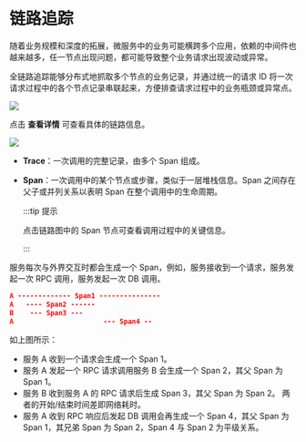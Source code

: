 # 链路追踪

随着业务规模和深度的拓展，微服务中的业务可能横跨多个应用，依赖的中间件也越来越多，任一节点出现问题，都可能导致整个业务请求出现波动或异常。

全链路追踪能够分布式地抓取多个节点的业务记录，并通过统一的请求 ID 将一次请求过程中的各个节点记录串联起来，方便排查请求过程中的业务瓶颈或异常点。

![](https://terminus-paas.oss-cn-hangzhou.aliyuncs.com/paas-doc/2021/08/18/9d4a6a36-a076-4fb5-ba0b-7b5caa4bcb54.png)

点击 **查看详情** 可查看具体的链路信息。

![](https://terminus-paas.oss-cn-hangzhou.aliyuncs.com/paas-doc/2021/08/18/d3277e55-a36d-4369-8133-a282be4cb9d9.png)

* **Trace**：一次调用的完整记录，由多个 Span 组成。
* **Span**：一次调用中的某个节点或步骤，类似于一层堆栈信息。Span 之间存在父子或并列关系以表明 Span 在整个调用中的生命周期。

  :::tip 提示

  点击链路图中的 Span 节点可查看调用过程中的关键信息。

  :::

服务每次与外界交互时都会生成一个 Span，例如，服务接收到一个请求，服务发起一次 RPC 调用，服务发起一次 DB 调用。

```json
A ------------- Span1 ---------------
A   ---- Span2 ------
B    --- Span3 ---
A                      --- Span4 --
```

如上图所示：

* 服务 A 收到一个请求会生成一个 Span 1。
* 服务 A 发起一个 RPC 请求调用服务 B 会生成一个 Span 2，其父 Span 为 Span 1。
* 服务 B 收到服务 A 的 RPC 请求后生成 Span 3，其父 Span 为 Span 2。 两者的开始/结束时间差即网络耗时。
* 服务 A 收到 RPC 响应后发起 DB 调用会再生成一个 Span 4，其父 Span 为 Span 1，其兄弟 Span 为 Span 2，Span 4 与 Span 2 为平级关系。